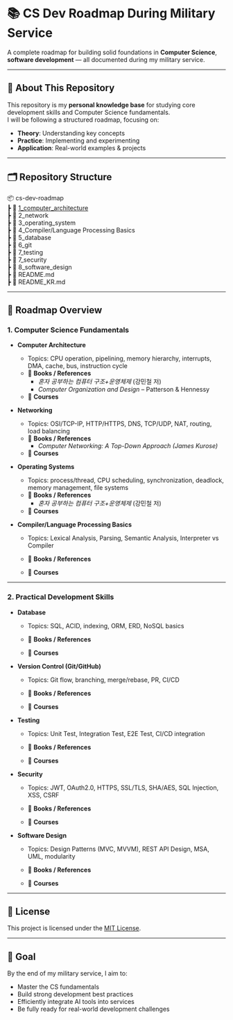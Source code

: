 # 📚 CS Dev Roadmap During Military Service

A complete roadmap for building solid foundations in **Computer Science**, **software development** — all documented during my military service.  

---

## 📌 About This Repository
This repository is my **personal knowledge base** for studying core development skills and Computer Science fundamentals.  
I will be following a structured roadmap, focusing on:
- **Theory**: Understanding key concepts
- **Practice**: Implementing and experimenting
- **Application**: Real-world examples & projects

---

## 🗂 Repository Structure
📦 cs-dev-roadmap  
┣ 📂 [1_computer_architecture](./1.1_computer_architecture)  
┣ 📂 2_network  
┣ 📂 3_operating_system  
┣ 📂 4_Compiler/Language Processing Basics  
┣ 📂 5_database   
┣ 📂 6_git  
┣ 📂 7_testing  
┣ 📂 7_security   
┣ 📂 8_software_design  
┣ 📜 README.md  
┣ 📜 README_KR.md  

---
## 🧩 Roadmap Overview

### 1. Computer Science Fundamentals
- **Computer Architecture**  
  - Topics: CPU operation, pipelining, memory hierarchy, interrupts, DMA, cache, bus, instruction cycle  
  - 📘 **Books / References**
    - *혼자 공부하는 컴퓨터 구조+운영체제* (강민철 저)  
    - *Computer Organization and Design* – Patterson & Hennessy  
  - 🎥 **Courses**

- **Networking**  
  - Topics: OSI/TCP-IP, HTTP/HTTPS, DNS, TCP/UDP, NAT, routing, load balancing  
  - 📘 **Books / References**
    - *Computer Networking: A Top-Down Approach (James Kurose)*  
  - 🎥 **Courses**

- **Operating Systems**  
  - Topics: process/thread, CPU scheduling, synchronization, deadlock, memory management, file systems  
  - 📘 **Books / References**
    - *혼자 공부하는 컴퓨터 구조+운영체제* (강민철 저)  
  - 🎥 **Courses**

- **Compiler/Language Processing Basics**  
  - Topics: Lexical Analysis, Parsing, Semantic Analysis, Interpreter vs Compiler  
  - 📘 **Books / References**
   
  - 🎥 **Courses**
   
---

### 2. Practical Development Skills
- **Database**  
  - Topics: SQL, ACID, indexing, ORM, ERD, NoSQL basics  
  - 📘 **Books / References**
    
  - 🎥 **Courses**
    

- **Version Control (Git/GitHub)**  
  - Topics: Git flow, branching, merge/rebase, PR, CI/CD  
  - 📘 **Books / References**
   
  - 🎥 **Courses**

- **Testing**  
  - Topics: Unit Test, Integration Test, E2E Test, CI/CD integration  
  - 📘 **Books / References**
   
  - 🎥 **Courses**

- **Security**  
  - Topics: JWT, OAuth2.0, HTTPS, SSL/TLS, SHA/AES, SQL Injection, XSS, CSRF  
  - 📘 **Books / References**
   
  - 🎥 **Courses**

- **Software Design**  
  - Topics: Design Patterns (MVC, MVVM), REST API Design, MSA, UML, modularity  
  - 📘 **Books / References**
   
  - 🎥 **Courses**


---

## 📄 License
This project is licensed under the [MIT License](LICENSE).


---

## 🚀 Goal
By the end of my military service, I aim to:
- Master the CS fundamentals
- Build strong development best practices
- Efficiently integrate AI tools into services
- Be fully ready for real-world development challenges
